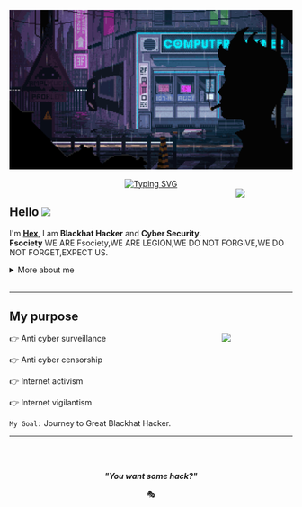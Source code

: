 <p align="center">
  <img src="https://github.com/yezz123/yezz123/blob/master/img/img.gif">

<div align="center">
  <a href="https://git.io/typing-svg">
    <img src="https://readme-typing-svg.demolab.com?font=Fira+Code&pause=1000&color=22F700&width=435&lines=Im+Hex+a+Blackhat+Hacker" alt="Typing SVG" />
  </a>
</div>
<!--
<h3 align="center">On a Journey to become a great Blackhat Hacker...<p align="right"></h3> -->


<img width="20%" align='right' src="https://i.pinimg.com/originals/25/c3/b7/25c3b7e056ec7bd21dbd69fd93879aa7.gif">


<h2 align="left">
  Hello 
  <img src="https://media.giphy.com/media/hvRJCLFzcasrR4ia7z/giphy.gif" width="25px"/>
</h2>

I'm **[Hex](https://wa.me/0636973018)**, I am **Blackhat Hacker** and **Cyber Security**. <br>
**Fsociety** WE ARE Fsociety,WE ARE LEGION,WE DO NOT FORGIVE,WE DO NOT FORGET,EXPECT US.


<details>
  <summary>More about me</summary>

- **Name**: Hex
- **From**: Moroccan
- **Blackhat Hacker** | **Cyber Security** |  **Web Developer**
- i have experience in cracking,web development,hacking,bug Hunting,forensics,Social engineering,spy agent.
-**I am a hacker**
- Improving knowledge in **Website Vulnerabilities**
- I’m currently learning **everything** 
- Reach me out at **hexxeverywhere@gmail.com**

</details>
<br>

---

<h2 id="present_status"> My purpose </h3>

<img width="25%" align='right' src="https://github.com/user-attachments/assets/9c826dd0-fd72-49ba-af60-e79f64344f59">

👉 Anti cyber surveillance

👉 Anti cyber censorship

👉 Internet activism

👉 Internet vigilantism

`My Goal:`  Journey to Great Blackhat Hacker.

---

<br><br>



<p align="center">
  <b><i>"You want some hack?"</i></b>
</p>

<p align="center">
<a>🎭</a>
</p>
